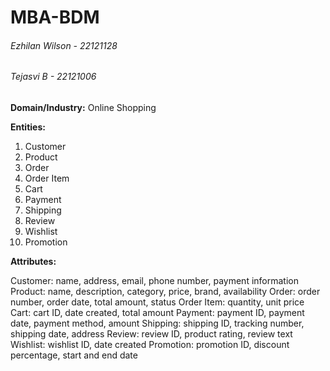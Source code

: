 # MBA-BDM
###### Ezhilan Wilson - 22121128
###### Tejasvi B - 22121006


**Domain/Industry:** Online Shopping

**Entities:**

1. Customer
2. Product
3. Order
4. Order Item
5. Cart
6. Payment
7. Shipping
8. Review
9. Wishlist
10. Promotion

**Attributes:**

Customer: name, address, email, phone number, payment information
Product: name, description, category, price, brand, availability
Order: order number, order date, total amount, status
Order Item: quantity, unit price
Cart: cart ID, date created, total amount
Payment: payment ID, payment date, payment method, amount
Shipping: shipping ID, tracking number, shipping date, address
Review: review ID, product rating, review text
Wishlist: wishlist ID, date created
Promotion: promotion ID, discount percentage, start and end date

